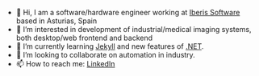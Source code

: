 - 👋 Hi, I am a software/hardware engineer working at [Iberis Software](https://iberisoft.com/) based in Asturias, Spain
- 👀 I’m interested in development of industrial/medical imaging systems, both desktop/web frontend and backend
- 🌱 I’m currently learning [Jekyll](https://jekyllrb.com/) and new features of [.NET](https://dotnet.microsoft.com/).
- 💞️ I’m looking to collaborate on automation in industry.
- 📫 How to reach me: [LinkedIn](https://www.linkedin.com/in/pavelzaytsev/)
